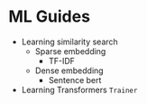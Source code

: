# ML Guides

- Learning similarity search
  - Sparse embedding
     - TF-IDF 
  - Dense embedding
     - Sentence bert
- Learning Transformers `Trainer`
